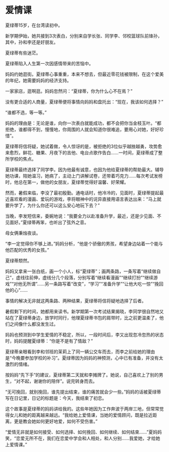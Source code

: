 # 爱情课

夏绿蒂15岁，在台湾读初中。 

新学期伊始，她共接到3次表白，分别来自学长张、同学李、邻校篮球队前锋孙，其中，孙和李还是好朋友。 

夏绿蒂有些迷茫。 

夏绿蒂陷入人生第一次因感情带来的苦恼中。 

妈妈约她逛街。夏绿蒂心事重重，本来不想去，但最近零花钱被限制，在这个爱美的年纪，她需要妈妈的经济支持。 

一家家店，逛啊逛。妈妈忽然问：“夏绿蒂，你为什么心不在焉？” 

没有更合适的人商量，夏绿蒂便将事情向妈妈和盘托出：“现在，我该如何选择？” 

“谁都不选，等一等。” 

妈妈的理由是：无论是谁，向你一次表白就能成功，都不会把你当金枝玉叶。“都拒绝，谁都得不到，慢慢地，你周围的人就会知道你很难追，要用心对她，好好珍惜”。 

夏绿蒂将信将疑，她试着做，令人惊讶的是，被拒绝的3位似乎越挫越勇，攻势愈来愈烈，鲜花、糖果、月夜下的吉他、电台点歌作告白……一时间，夏绿蒂成了整所学校的焦点。 

夏绿蒂最终选择了同学李。因为他最有诚意，也因为他给夏绿蒂的帮助最大。辅导她功课，陪她温习，她病了，主动上门讲解试卷，还带着巧克力……每次考试发榜时，他总在第一，做他的女朋友，夏绿蒂觉得好温馨、好荣耀。 

然而，暑假来临，李没了最初殷勤。通电话时，他冷冷的，见面时，夏绿蒂提起最近喜欢看的漫画、爱玩的游戏，李将眼神中的诧异直接用语言表达出来：“马上就要升学了，为什么你还可以这么安心地玩下去？” 

当晚，李发短信来，委婉地说：“我要全力以赴准备升学，最近，还是少见面、不见面好。”夏绿蒂再笨，也听出了弦外之音。 

母女俩秉烛夜谈。 

“李一定觉得你不够上进。”妈妈分析，“他是个骄傲的男孩，希望身边站着一个能与他匹配的优秀的女孩。” 

夏绿蒂颓然。 

妈妈又拿来一张白纸，画一个小人，标“夏绿蒂”；画两条路，一条写着“继续做自己”，虚线往前伸，虚线分几个段落，分别写着“继续看漫画”“继续打扮”“继续游戏”“对他无所谓”……另一条路写着“改变”，“学习”“准备升学”“让他大吃一惊”“挽回他的心”…… 

事情的解决无非就这两条路、两种结果，夏绿蒂将信将疑地选择了后者。 

暑假剩下的时间，她都用来读书。新学期第一次考试结果揭晓，李同学很自然地又站在了夏绿蒂身边，放学时同行，他理夏绿蒂书包的肩带时，比之前更温柔了，他们之间像什么都没发生过。 

妈妈也预测到中学生爱情的不稳定，所以，一段时间后，李又出现忽冷忽热的状态时，妈妈提醒夏绿蒂：“你是不是有了情敌？” 

夏绿蒂亲眼看到李和邻班的茉莉上了同一辆公交车而去，而李之前给她的理由是“今晚要参加学校的补习”。夏绿蒂因为妈妈的神预测，心中已有准备，并没有太激烈的情绪。 

按妈妈“先下手”的建议，夏绿蒂第二天就和李摊牌了。她说，自己喜欢上了别的男生，“对不起，谢谢你的陪伴”。说完转身而去。 

“无可挽回，就别挽回，谁先提出结束，谁的痛苦就会少一些。”妈妈的话被夏绿蒂写在日记里，日记的标题是：今天，我结束了初恋。 

这个故事是夏绿蒂的妈妈讲给我的。这些年她因为工作奔波于两岸三地，但常常觉得女儿和她的距离越来越远。“我给她上爱情课，当她的爱情顾问，既是拉近距离，更是教会她如何更好地爱，如何不受伤害。” 

“爱情无非就是如何接受、如何选择、如何挽回、如何继续、如何结束……”夏妈妈笑，“恋爱无所不在，我们在恋爱中学会和人相处，和人分别……我爱她，才给她上爱情课。”